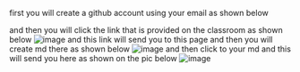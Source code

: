 first you will create a github account using your email as shown below

and then you will click the link that is provided on the classroom as shown below
![image](https://github.com/user-attachments/assets/9c957aba-d0bf-4feb-a5ad-9867ecff49fa)
and this link will send you to this page and then you will create md there as shown below
![image](https://github.com/user-attachments/assets/64eea1dd-6d4a-461a-9f72-bf06c898f123)
and then click to your md and this will send you here as shown on the pic below
![image](https://github.com/user-attachments/assets/04ac8965-756e-4877-93b9-eb68dacabcbe)
